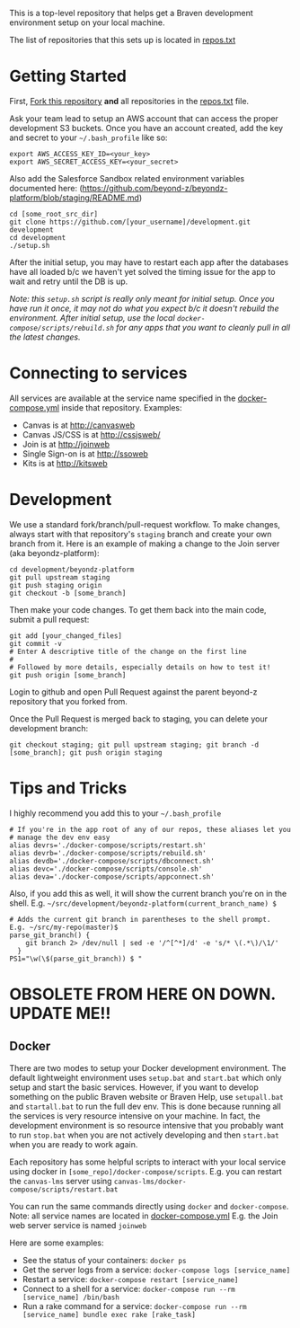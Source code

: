 This is a top-level repository that helps get a Braven development
environment setup on your local machine.

The list of repositories that this sets up is located in [repos.txt](repos.txt)

# Getting Started
First, [Fork this repository](https://github.com/beyond-z/development#fork-destination-box) **and** all repositories in the [repos.txt](repos.txt) file.

Ask your team lead to setup an AWS account that can access the proper development S3 buckets.  Once you have an account created, add the key and secret to your `~/.bash_profile` like so:
```
export AWS_ACCESS_KEY_ID=<your_key>
export AWS_SECRET_ACCESS_KEY=<your_secret>
``` 

Also add the Salesforce Sandbox related environment variables documented here: (https://github.com/beyond-z/beyondz-platform/blob/staging/README.md)

 ```Shell 
cd [some_root_src_dir]
git clone https://github.com/[your_username]/development.git development
cd development
./setup.sh
```

After the initial setup, you may have to restart each app after the databases have all loaded b/c we haven't yet solved the timing issue for the app to wait and retry until the DB is up.

*Note: this `setup.sh` script is really only meant for initial setup. Once you have run it once, it may not do what you expect b/c it doesn't rebuild the environment. After initial setup, use the local `docker-compose/scripts/rebuild.sh` for any apps that you want to cleanly pull in all the latest changes.*

# Connecting to services
All services are available at the service name specified in the 
[docker-compose.yml](docker-compose.yml) inside that repository.  Examples:
* Canvas is at [http://canvasweb](http://canvasweb)
* Canvas JS/CSS is at [http://cssjsweb/](http://cssjsweb/bz_custom.css)
* Join is at [http://joinweb](http://joinweb)
* Single Sign-on is at [http://ssoweb](http://ssoweb)
* Kits is at [http://kitsweb](http://kitsweb)

# Development
We use a standard fork/branch/pull-request workflow. To make changes,
always start with that repository's ```staging``` branch and create your
own branch from it.  Here is an example of making a change to the Join
server (aka beyondz-platform):
```Shell
cd development/beyondz-platform
git pull upstream staging
git push staging origin
git checkout -b [some_branch]
```

Then make your code changes.  To get them back into the main code,
submit a pull request:

```Shell
git add [your_changed_files]
git commit -v
# Enter A descriptive title of the change on the first line
#
# Followed by more details, especially details on how to test it!
git push origin [some_branch]
```

Login to github and open Pull Request against the parent beyond-z
repository that you forked from.

Once the Pull Request is merged back to staging, you can delete your
development branch:
```Shell
git checkout staging; git pull upstream staging; git branch -d
[some_branch]; git push origin staging
```

# Tips and Tricks
I highly recommend you add this to your `~/.bash_profile`
```
# If you're in the app root of any of our repos, these aliases let you 
# manage the dev env easy
alias devrs='./docker-compose/scripts/restart.sh'
alias devrb='./docker-compose/scripts/rebuild.sh'
alias devdb='./docker-compose/scripts/dbconnect.sh'
alias devc='./docker-compose/scripts/console.sh'
alias deva='./docker-compose/scripts/appconnect.sh'
```

Also, if you add this as well, it will show the current branch you're on in the shell. E.g.
`~/src/development/beyondz-platform(current_branch_name) $`
```
# Adds the current git branch in parentheses to the shell prompt.  E.g. ~/src/my-repo(master)$
parse_git_branch() {
    git branch 2> /dev/null | sed -e '/^[^*]/d' -e 's/* \(.*\)/\1/'
  }
PS1="\w(\$(parse_git_branch)) $ "
```

# OBSOLETE FROM HERE ON DOWN. UPDATE ME!!

## Docker
There are two modes to setup your Docker development environment.  The default lightweight environment uses ```setup.bat``` and ```start.bat``` which only setup and start the basic services.  However, if you want to develop something on the public Braven website or Braven Help, use ```setupall.bat``` and ```startall.bat``` to run the full dev env.  This is done because running all the services is very resource intensive on your machine.  In fact, the development environment is so resource intensive that you probably want to run ```stop.bat``` when you are not actively developing and then ```start.bat``` when you are ready to work again.

Each repository has some helpful scripts to interact with your local
service using docker in ```[some_repo]/docker-compose/scripts```.  E.g.
you can restart the ```canvas-lms``` server using ```canvas-lms/docker-compose/scripts/restart.bat```

You can run the same commands directly using ```docker``` and ```docker-compose```.
Note: all service names are located in [docker-compose.yml](docker-compose.yml) E.g. the Join web server service is named ```joinweb```

Here are some examples:
* See the status of your containers: ```docker ps```
* Get the server logs from a service: ```docker-compose logs
  [service_name]```
* Restart a service: ```docker-compose restart [service_name]```
* Connect to a shell for a service: ```docker-compose run --rm
  [service_name] /bin/bash```
* Run a rake command for a service: ```docker-compose run --rm
  [service_name] bundle exec rake [rake_task]```
